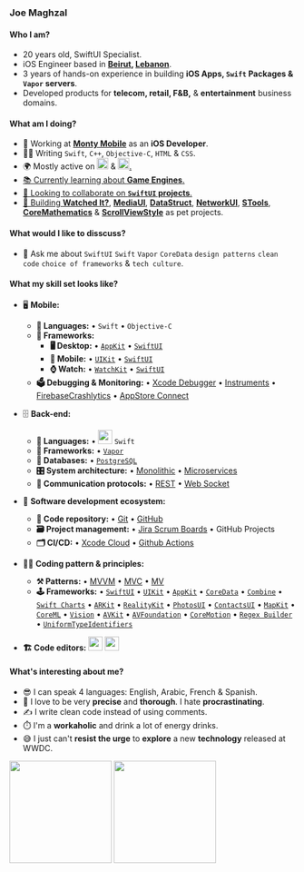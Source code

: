 ### Joe Maghzal

<!--
**asadullahrifat89/asadullahrifat89** is a ✨ _special_ ✨ repository because its `README.md` (this file) appears on your GitHub profile.

Here are some ideas to get you started:
-->
#### Who I am?

- 20 years old, SwiftUI Specialist.
- iOS Engineer based in **[Beirut](https://en.wikipedia.org/wiki/Beirut), [Lebanon](https://en.wikipedia.org/wiki/Lebanon)**. 
- 3 years of hands-on experience in building **iOS Apps, `Swift` Packages & `Vapor` servers**.
- Developed products for **telecom, retail, F&B,** & **entertainment** business domains.

#### What am I doing?
- 🏢 Working at **[Monty Mobile](https://montymobile.com)** as an **iOS Developer**.
- 👨‍💻 Writing `Swift`, `C++`, `Objective-C`, `HTML` & `CSS`.
- 🌍 Mostly active on <a href="https://stackoverflow.com/users/13278922/timmy"><img src="https://upload.wikimedia.org/wikipedia/commons/thumb/e/ef/Stack_Overflow_icon.svg/768px-Stack_Overflow_icon.svg.png" height=20></a> <!--[StackOverflow](https://stackoverflow.com/users/13278922/timmy)--> & <a href="https://www.linkedin.com/in/joemaghzal/"><img src="https://cdn-icons-png.flaticon.com/512/174/174857.png" height=20>.
- 📚 Currently learning about **Game Engines**.
- 👯 Looking to collaborate on **`SwiftUI` projects**.
- 🥰 Building **[Watched It?](https://github.com/TimmysApp/Watched-It)**, **[MediaUI](https://github.com/TimmysApp/MediaUI)**, **[DataStruct](https://github.com/TimmysApp/DataStruct)**, **[NetworkUI](https://github.com/TimmysApp/NetworkUI)**, **[STools](https://github.com/TimmysApp/STools)**, **[CoreMathematics](https://github.com/TimmysApp/CoreMathematics)** & **[ScrollViewStyle](https://github.com/TimmysApp/ScrollViewStyle)** as pet projects.

#### What would I like to disscuss? 
- 💬 Ask me about `SwiftUI` `Swift` `Vapor` `CoreData` `design patterns` `clean code` `choice of frameworks` & `tech culture`.

#### What my skill set looks like?
- 🖥 **Mobile:** 
  - **📜 Languages:** • `Swift` • `Objective-C`
  - **🔬 Frameworks:**  
    - **🖥 Desktop:** • [`AppKit`](https://developer.apple.com/documentation/appkit/) • [`SwiftUI`](https://developer.apple.com/xcode/swiftui/)
    - **📱 Mobile:** • [`UIKit`](https://developer.apple.com/documentation/uikit) • [`SwiftUI`](https://developer.apple.com/xcode/swiftui/)
    - **⌚️ Watch:** • [`WatchKit`](https://developer.apple.com/documentation/watchkit) • [`SwiftUI`](https://developer.apple.com/xcode/swiftui/)
  - **🗳 Debugging & Monitoring:** • [Xcode Debugger](https://developer.apple.com/documentation/xcode/stepping-through-code-and-inspecting-variables-to-isolate-bugs) • [Instruments](https://developer.apple.com/forums/tags/instruments) • [FirebaseCrashlytics](https://firebase.google.com/docs/crashlytics) • [AppStore Connect](https://appstoreconnect.apple.com)

- 🗄️ **Back-end:**
  - **📜 Languages:** • <img src="https://cdn-icons-png.flaticon.com/512/5968/5968371.png" height=25> `Swift`
  - **🔭 Frameworks:** • [`Vapor`](https://vapor.codes)
  - **💾 Databases:** • [`PostgreSQL`](https://www.postgresql.org)
  - **🎛 System architecture:** • [Monolithic](https://microservices.io/patterns/monolithic.html) • [Microservices](https://microservices.io/patterns/microservices.html)
  - **🔌 Communication protocols:** • [REST](https://docs.microsoft.com/en-us/azure/architecture/best-practices/api-design) • [Web Socket](https://developer.mozilla.org/en-US/docs/Web/API/WebSockets_API)
- 🎡 **Software development ecosystem:**
  - **📁 Code repository:** • [Git](https://git-scm.com/) • [GitHub](https://github.com)
  - **🗃 Project management:** • [Jira Scrum Boards](https://www.atlassian.com/software/jira/features/scrum-boards) • GitHub Projects
  - **🗂 CI/CD:** • [Xcode Cloud](https://github.com/features/actions) • [Github Actions](https://github.com/features/actions)
- 🧙‍♂️ **Coding pattern & principles:**
  - **⚒ Patterns:**  • [MVVM](https://en.wikipedia.org/wiki/Model%E2%80%93view%E2%80%93viewmodel) • [MVC](https://en.wikipedia.org/wiki/Model%E2%80%93view%E2%80%93controller) • [MV](https://developer.apple.com/forums/thread/699003)
  - **🕹 Frameworks:** • [`SwiftUI`](https://developer.apple.com/xcode/swiftui/) • [`UIKit`](https://developer.apple.com/documentation/uikit) • [`AppKit`](https://developer.apple.com/documentation/appkit/) • [`CoreData`](https://developer.apple.com/documentation/uikit) • [`Combine`](https://developer.apple.com/documentation/combine) • [`Swift Charts`](https://developer.apple.com/documentation/charts) • [`ARKit`](https://developer.apple.com/augmented-reality/) • [`RealityKit`](https://developer.apple.com/documentation/realitykit/) • [`PhotosUI`](https://developer.apple.com/documentation/photokit) • [`ContactsUI`](https://developer.apple.com/documentation/contactsui) • [`MapKit`](https://developer.apple.com/documentation/contactsui) • [`CoreML`](https://developer.apple.com/documentation/coreml) • [`Vision`](https://developer.apple.com/documentation/vision) • [`AVKit`](https://developer.apple.com/documentation/avkit) • [`AVFoundation`](https://developer.apple.com/av-foundation/) • [`CoreMotion`](https://developer.apple.com/documentation/coremotion) • [`Regex Builder`](https://developer.apple.com/documentation/regexbuilder) • [`UniformTypeIdentifiers`](https://developer.apple.com/documentation/uniformtypeidentifiers)
  
- **🏗️ Code editors:**
<a href="https://developer.apple.com/xcode/"><img src="https://developer.apple.com/design/human-interface-guidelines/foundations/app-icons/images/app-icon-realistic-materials_2x.png" height=25></a> <a href="https://code.visualstudio.com/"><img src="https://seeklogo.com/images/V/visual-studio-code-logo-449D71944F-seeklogo.com.png" height=25></a>
  
#### What's interesting about me?  
  - 😎 I can speak 4 languages: English, Arabic, French & Spanish.
  - 🧐 I love to be very **precise** and **thorough**. I hate **procrastinating**.
  - ✍️ I write clean code instead of using comments.
  - ⏱️ I'm a **workaholic** and drink a lot of energy drinks.
  - 😅 I just can't **resist the urge** to **explore** a new **technology** released at WWDC.

<!--Github Stats-->
<p float="left">
<img height="180em" src="https://github-readme-stats.vercel.app/api?username=TimmysApp" /> 
<img height="180em" src="https://github-readme-stats.vercel.app/api/top-langs/?username=TimmysApp"/>
</p>
